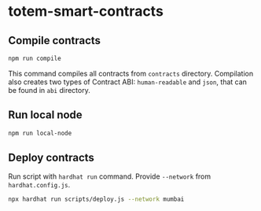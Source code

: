 # totem-smart-contracts

## Compile contracts

```bash
npm run compile
```

This command compiles all contracts from `contracts` directory. Compilation also creates two types of Contract ABI: `human-readable` and `json`, that can be found in `abi` directory.


## Run local node

```bash
npm run local-node
```

## Deploy contracts

Run script with `hardhat run` command. Provide `--network` from `hardhat.config.js`.

```bash
npx hardhat run scripts/deploy.js --network mumbai
```

